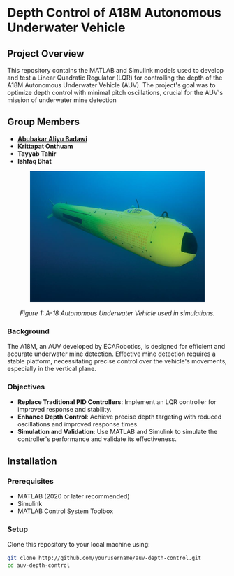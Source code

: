# Depth Control of A18M Autonomous Underwater Vehicle

## Project Overview
This repository contains the MATLAB and Simulink models used to develop and test a Linear Quadratic Regulator (LQR) for controlling the depth of the A18M Autonomous Underwater Vehicle (AUV). The project's goal was to optimize depth control with minimal pitch oscillations, crucial for the AUV's mission of underwater mine detection

## Group Members
- **[Abubakar Aliyu Badawi](https://www.linkedin.com/in/abubakar-aliyu-badawi-41533b150/)**
- **Krittapat Onthuam**
- **Tayyab Tahir**
- **Ishfaq Bhat**

<div align="center">
  <img src="Plots/A-18%20AUV.png" alt="AUV Model" width="400" height="300">
  <p><em>Figure 1: A-18 Autonomous Underwater Vehicle used in simulations.</em></p>
</div>

### Background
The A18M, an AUV developed by ECARobotics, is designed for efficient and accurate underwater mine detection. Effective mine detection requires a stable platform, necessitating precise control over the vehicle's movements, especially in the vertical plane.

### Objectives
- **Replace Traditional PID Controllers**: Implement an LQR controller for improved response and stability.
- **Enhance Depth Control**: Achieve precise depth targeting with reduced oscillations and improved response times.
- **Simulation and Validation**: Use MATLAB and Simulink to simulate the controller's performance and validate its effectiveness.

## Installation

### Prerequisites
- MATLAB (2020 or later recommended)
- Simulink
- MATLAB Control System Toolbox

### Setup
Clone this repository to your local machine using:
```bash
git clone http://github.com/yourusername/auv-depth-control.git
cd auv-depth-control

